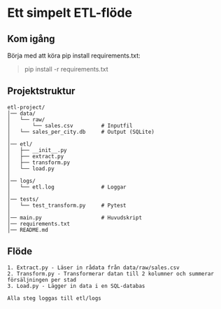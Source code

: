 # Ett simpelt ETL-flöde


## Kom igång

Börja med att köra pip install requirements.txt:
> pip install -r requirements.txt

## Projektstruktur
```
etl-project/
│── data/
│   └── raw/
│       └── sales.csv         # Inputfil
│   └── sales_per_city.db     # Output (SQLite)
│
│── etl/
│   ├── __init__.py
│   ├── extract.py
│   ├── transform.py
│   └── load.py
│
│── logs/
│   └── etl.log               # Loggar
│
│── tests/
│   └── test_transform.py     # Pytest
│
│── main.py                   # Huvudskript
│── requirements.txt
│── README.md
```

## Flöde
```
1. Extract.py - Läser in rådata från data/raw/sales.csv
2. Transform.py - Transformerar datan till 2 kolumner och summerar försäljningen per stad
3. Load.py - Lägger in data i en SQL-databas

Alla steg loggas till etl/logs
```

